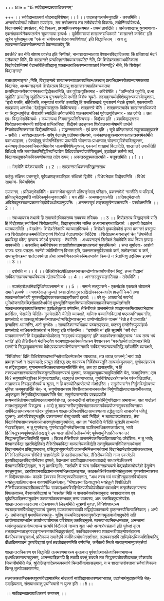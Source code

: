 +++
title = "15 सर्ववेदान्तप्रत्ययाधिकरणम्"

+++
।। सर्ववेदान्तप्रत्ययं चोदनाद्यविशेषात् ।। 1 ।। पादसङ्गत्यर्थमनुवदति - उक्त्तमिति । अन्यत्रोपयोगार्थं स्वीकार उपसंहारः, तत्र तत्रोक्त्तस्य तत्र तत्रैवोपयोगो विकल्पः, तयोर्निणर्यायेत्यर्थः, विद्यानामभेदे उपसंहारः, भेदे विकल्पः, प्रथमाधिकरणकृत्यमाह - प्रथमं तावदिति । अनेकशाखासु श्रूयमाणायाः- एकसंज्ञकत्वेनैकफलत्वेन श्रूयमाणाया इत्यर्थः । पूर्वमीमांसायां शाखान्तराधिकरणे "शाखान्तरे कर्मभेद' इति सूत्रेण पूर्वपक्षमुकत्वा "एकं वा संयोगरूपचोदनाख्याविशेषात्' इति सिद्धान्तितम् । अत्र तु शाखान्तराधिकरणोक्त्तन्यायो वेदान्तवाक्येषु किं

प्रवर्त्तते? उत नेति संशय्य प्रवर्त्तत इति निर्णीयते, नानाशाखाम्नाताया वैश्वानरविद्यादिकायाः किं प्रतिशाखं भेदः? उतैकत्व? मिति, किं शाखान्तरे प्रत्यभिज्ञानमैक्यमवगमयति? नेति, किं शिरोव्रतवतामाथर्वणिकानां विद्योपदेशनियमो वेदान्तविहितविद्यासु शाखान्तराधिकरणन्यायावतारं निरुणद्धि? नेति, किं शिरोवृतं विद्याङ्गम्?

उताध्ययनाङ्ग? ;मिति, विद्याङ्गत्वे शाखान्तरनयावतारप्रतिबन्धकत्वात् प्रत्यभिज्ञानस्यैक्यानवगमकतया विद्याभेदः, अध्ययनाङ्गत्वे शिरोव्रतस्य विद्यासु शाखान्तरनयाप्रतिबन्धकतया प्रत्यभिज्ञानस्यैक्यावगमकत्वाद्विद्यैकत्वमिति, तत्र पूर्वपक्षयुक्त्तिमाह - अविशेषेति । "अग्निहोत्रं जुहोति, दध्ना जुहोति' इत्यादिषु जुहोतिपदस्य पुनःश्रवणेऽपि दध्नेति विशेषः श्रूयते- तद्वयावृत्त्यर्थमविशेषपुनःश्रवणस्येत्युक्त्तम्, "इडो यजति, बर्हिर्यजति, तनूनपातं यजति' इत्यादिषु हि यजतिशब्दादेः पुनःश्रवणं भेदकं दृश्यते, एकस्यामपि शाखायाम् अनयोभर्ेदहेतुत्वमस्तुततः किमित्यत्राह - शाखान्तरे चेति । शाखान्तरत्वादेव शाखान्तराधिकरणे या सिद्धान्तयुक्त्तिः सैवात्रापि स्यादिति तयैवालमिति शङ्कायामधिकां पूर्वपक्षयुक्त्तिमाह - अत एवेति । अत एव- विद्याभेदादेवेत्यर्थः । कथमन्यथा नियमानुपपत्तिरित्यत्राह - विद्यैक्य इति । ब्रह्मविद्याङ्गस्य शिरोव्रतस्यान्येषामपि शाखिनां प्राप्तिरनिष्टा, विद्यैक्ये तदङ्गस्य शिरोव्रतस्यान्येषामपि प्राप्तेर्न नियमोपपत्तिस्तस्मान्न विद्यैक्यमित्यर्थः । राद्धान्तमारभते - एवं प्राप्त इति । सूत्रे प्रतिज्ञाखण्डं सपूरकपदमुपादत्ते - सर्वेति । सर्ववेदान्तप्रत्ययं- सर्वेषु वेदान्तेषु प्रतीयमानमित्यर्थः, कर्मकाण्डसूत्रस्मारणपरत्वात्तत्रस्थमेकमिति पदमध्याहृतम् । ऐक्यहेतुषु संयोगनिर्देशस्य प्राथम्येपि चोदनायाः प्राधान्यात् चोदनाद्यविशेषादित्युक्त्तम्, कर्मव्यावृत्तोपासनवाचिधात्वभिप्रायेण धात्वर्थविशेषेत्युक्त्तम्, एकस्यां शाखायां विद्यादिति, शाखान्तरे उपासीतेति विधिपदे सति तत्राप्यैक्यसिद्धिरित्यभिप्रायेण विधिपर्यायस्योपासेरित्युक्त्तं, द्रव्यदेवते कर्मणो रूपं, विद्यायास्तूपास्यैकनिरूपणीयत्वात् तदेव रूपम् । अनन्तरसूत्रमवतारयति - यत्तूक्त्तमिति ।। 1 ।।

।। भेदान्नेति चेदेकस्यामपि ।। 2 ।। शाखान्तराधिकरणसिद्धान्तसाध

कहेतुः संक्षिप्तः प्रथमसूत्रे, पूर्वपक्षशङ्कापरिहारः संक्षिप्तो द्वितीये । विधेयभेदान्न विद्यैक्यमिति । विधेयं सामान्यं- विधेयविशेष

उपासनम् । प्रतिपत्तृभेदादिति - प्रकरणभेदाभ्युपगमे प्रतिपत्तृभेदात् परिहारः, प्रकरणभेदो नास्तीति च परिहार्यं, प्रतिपत्तृभेदादुपपत्तिं व्यतिरेकपूर्वकमुपपादयति । यत्र हीति - अन्यथानुपपत्त्येति । प्रतिपत्तृभेदाभावे अविशेषपुनश्श्रवणप्रकरणभेदयोवैयर्थ्यरूपानुपपत्तिः । अनन्तरसूत्रं शङ्कामुखेनावतारयति - यच्चोक्त्तमिति ।। 2 ।।

।। स्वाध्यायस्य तथात्वे हि समाचारेऽधिकाराच्च सववच्च तन्नियमः ।। 3 ।। शिरोव्रतस्य विद्याङ्गत्वे सति हि विद्यैक्यात् सर्वाखिनां शिरोव्रतप्राप्तिः, विद्याङ्गत्वमेव नास्ति अध्ययनाङ्गत्वादित्यर्थः । इदमपि वेदव्रतेन व्याख्यातमिति । वेदव्रतेन- शिरोव्रतेनेदमपि व्याख्यातमित्यर्थः । शिरोव्रते पुष्कलोपदेशं कृत्वा व्रतान्तरं प्रस्तुत्य तत्र शिरोव्रतोक्त्तक्रममतिदिशद्वाक्यं शिरोव्रतं वेदव्रतशब्देन निर्दिदेश । शिरोव्रतमध्ययनाङ्गं चेत् "तेषामेवैतां ब्रह्मविद्यां वदेत्' इत्यस्य कोऽर्थ इत्यत्राह - तेषामिति । अध्ययनाङ्गं शिरोव्रतं तेषामेवेति कथं नियम इत्याह - सववच्चेति । कस्यचित् कर्मविशेषस्य शाखाविशेषवतामसाधारणत्वं युक्त्तमित्यर्थः । सप्त सूर्यादयः- आरोगो भ्राजरः पटरः पतङ्गः स्वर्नरो ज्योतिषीमान् विभास इति, उक्त्तसप्तसूर्यदेवताकं कर्म, शतोदनाख्यं च कर्म, सप्तसूयोपक्रमाः शतोदनपर्यन्ता होमा आथर्वणिकानामेकस्मिन्नग्नावेव कियन्ते न त्रेताग्निषु तद्वन्नियम इत्यर्थः ।। 3 ।।

।। दर्शयति च ।। 4 ।। तैत्तिरीयकेऽपेक्षिताकथनाच्छान्दोग्योक्त्तार्थोपजीवनं सिद्धं, तच्च विद्यानां सर्ववेदान्तप्रत्ययन्यायविषयत्वं द्योतयतीत्यर्थः ।। 4 ।। अनन्तरसूत्रसङ्गतिमाह - तदेवमिति ।

।। उपसंहारोऽर्थाभेदाद्विधिशेषवत्समाने च ।। 5 ।। समाने सत्युपासने - एकसंज्ञके एकफले चोपासने समाने इत्यर्थः । गणशब्देनाङ्गमुच्यते स्वशाखोक्त्तगुणस्तद्विद्योपकारकत्वादेव ह्यङ्गीक्रियते तथा शाखान्तरोक्त्तोऽपि गुणस्तद्विद्योपकारकत्वादङ्गीकार्य इत्यर्थः ।। परे तु- आख्याभेदं रूपभेदं भूमिभोजनादिवच्छिरोव्रतादिधर्मभेदं पुनःश्रुतिनिन्दाशक्त्तिसमाप्तिवचनप्रायश्चित्ताद्यर्थदर्शनानि शाखान्तरसङ्खयाप्रक्रियाश्च पूवर्पक्षहेतुतया वर्णयन्ति, तैत्तिरीयकं वाजसनेयकं शाद्ययनकमित्याख्याभेदाश्च प्रदर्शिताः, भेदान्नेति चेदिति- गुणभेदान्नेति चेदिति व्याचक्षते, वाजिनः पञ्चाग्निविद्यायां षष्ठमप्यग्निमामनन्ति, प्राणसंवादे च वाक्चक्षुःश्रोत्रमनोभ्यश्छान्दोग्यसिद्धेभ्यश्चतुभ्यः प्राणोभ्योऽधिकं पञ्चमं "रेतो ह वै प्रजापतिः' इत्यादिना आमनन्ति, अतो गुणभेदः । साम्पादिकाग्न्यभिप्राया पञ्चसङ्खया, षष्ठस्तु छन्दोगैरप्युपसंहार्यः प्राणसंवादे चाधिकस्योपसंहारो न विरुद्ध इति परिहरन्ति । "दर्शयति च' इति सूत्रमपि "सर्वे वेदा यत्पदमामनन्ती'ति वेद्यब्रह्मैकत्वोपदेशात् "महद्भयं वज्रमुद्यतम्' इति काठकोक्त्तभयहेतुत्वस्य "अथ तस्य भयं भवति' इति तैत्तिरीकये भेदनिन्दयैव परामर्शाद्वाजसनेयकोक्त्तस्य वैश्वानरस्य "यस्त्वेतमेवं प्रादेशमात्र'मिति छान्दोग्ये सिद्धवदुपादानाच्च वेदोऽग्रयप्रायन्यायेनोपासनानामपि सर्ववेदान्तप्रत्ययत्वसिद्धि दर्शयतीति व्याचक्षते,

"विधिशेषव' दिति विधिशेषशब्दश्चाग्निहोत्रादिधर्मपरत्वेन व्याख्यातः, तत्र तावत् कार्त्स्न्ेनायं पादो ब्रह्माज्ञानपक्षे न सङ्गच्छते; प्रत्युत तद्विरुद्ध एव; शास्त्रस्य निर्विशेषवस्तुनि तात्पर्याभ्युपगमात्, गुणोपसंहारस्य च तद्विरुद्धत्वात्, गुणानामतात्त्विकत्वान्नासङ्गतिरिति चेत्, अत एव ह्यसङ्गतिः, न हि तत्त्वप्रधानशास्त्रस्यातात्त्विकगुणप्रतिपादनपरत्वं युक्त्तम्, क्रममुकत्युपायत्वादुचितमिति चेत्, क्रममुक्त्तिनर्ाम किं? सगुणप्राप्तिपूविका निर्गुणब्रह्मप्राप्तिः; तदयुक्त्तं प्रमाणाभावात्, गुणविशिष्टदहरोपासनेन परंज्योतिःप्राप्तिः, तत्प्राप्तस्य निरङ्कुशैश्वर्यं च श्रुतम्, न हि परज्योतिःप्राप्तेरन्यो मोक्षोऽस्ति । सगुणोपासनेन निर्गुणविद्योत्पत्त्या मुक्त्तिः क्रममुक्त्तरिति चेत्- न, सगुणोपासनस्रय विपरीतवासनाजनकत्वेन निर्गुणविद्योत्पादनप्रत्यनीकत्वात्, अदृष्टद्वारा निर्गुणविद्योत्पादकत्वमिति चेन्न, सगुणोपासनस्यैव परब्रह्मप्राप्तिं प्रत्यव्यवहितोपायत्वप्रतिपादकप्रमाणविरोधात्, आनन्दादीनां सर्वत्रानुवृत्तेर्निर्गुणविद्याया अभावाच्च, अतः पादोऽयं तत्पक्षानुपयुक्त्तो विरुद्धश्च । आद्ये तु शाखान्तरीयगुणोपसंहारफलसमर्पकप्रयोजनसूत्रवशाच्चिन्तायाः सर्वविद्यासाधारणतावगतेरत्र पूर्वपक्षस्य शाखान्तरीयसर्वविद्यासाधारणतया तद्धेतुनाऽपि साधारणेन भवितुं युक्त्तम्; अतोऽविशेषपुनःश्रुतिः प्रकरणान्तरं चेत्युभयमपि भाष्ये निर्दिष्टं, न त्वाख्यारूपभेदादयः, तेषां विद्याविशेषासाधारणत्वात्साधारणपूर्वपक्षानुपयोगात्, अत एव "भेदादिति चे'दिति सूत्रेऽपि ताभ्यामेव भेदश्शङ्कितः, न तु गुणभेदात्; गुणभेदाद्यधीनभेदचिन्ताया उपरितनाधिकरणकार्यत्वात्, भाष्ये द्वितीयसूत्रस्थपूर्वपक्षहेतोराद्यसूत्रे उपन्यासः प्रतिपत्तिसौकर्यार्थः; पूर्वपक्षयुक्त्तिप्रतिपत्त्यनन्तरं सिद्धान्तयुक्त्तिप्रतिपत्तिर्हि सुकरा । किञ्च तैत्तिरीयकं वाजसनेयकमित्यादिराख्याभेदः परैर्दशितः, न तु भाष्ये; वैश्वानरविद्या दहरविद्येतिवत् तैत्तितीयकविद्या वाजसनेयकविद्येति तत्तदृषिप्रवचननिमित्तनामधेयानां विद्यानामत्वेन प्रसिद्धयभावात्, प्रसिद्धयभ्युपगमेऽपि प्रवचननिमित्तनामधेयानां विद्याभेदाभेदयोरप्रयोजकत्वाच्च, तित्तिरिताण्डिप्रवचननिमित्ते संज्ञाभेदेऽपि हि दहरोपासनमभिन्नं, तैत्तिरीयकमिति नाम्न एकत्वेऽपि पुरुषविद्यादहरविद्ययोर्भेदश्च दृश्यते, वेदान्तानां ब्रह्मविद्याप्रधानत्वात्पादाद्ये साधारणेऽधिकरणे वैश्वानरादिविद्योदाहृता, न तु प्राणविद्यादिः, "दर्शयति चे'त्यत्र सर्ववेदान्तप्रत्ययत्वे वेद्यब्रह्मैकत्वोपदेशो हेतुत्वेन वक्त्तुमयुक्त्तः, दहरवैश्वानरादिज्ञानानामप्यभिन्नत्वप्रसङ्गात्, काठकतैत्तिरियकयोर्भयहेतुत्वस्य गुणस्योपन्यासश्च न विद्यैक्यसाधकः- काठके ईश्वरस्य नियन्तृत्त्वप्रतिपादनात्, "अथ तस्य भयं भवती'त्युपासनविच्छेदस्य भयहेतुत्वप्रतिपादनाच्च वाक्ययोर्भिन्नार्थत्वात्, "भीषाऽस्मा'दित्याद्युक्त्ते भयहेतुत्वे विवक्षितेऽपि तैत्तिरीयककठवल्लीवाक्ययोर्मिथः साकाङ्क्षत्वविरहिणोरुपजीव्योपजीवकभावाभावेन तत्कृतैक्यज्ञापनस्य विफलत्वाच्च, वैश्वानरविद्यायां च "यस्त्वेत'मिति न वाजसनेयकोक्त्तानुवादः स्वशाखावाक्य एव पूर्वप्रतिपादितस्यानुवादेन फलसमर्पकत्वसम्भवात् तस्य वाक्यस्य, अतः क्कचिदपुष्पलोपदेशः शाखान्तरसाकाङ्क्षतया तदेकवाक्यत्वे लिङ्गमिति सूत्रार्थो युक्त्तः, विधिशेषशब्दस्य स्वशाखासमर्पितवेद्यगुणपरत्वं युक्त्तम् उपकारत्वमात्रादपि तद्विद्योपकारकत्वे दृष्टान्तस्यौचित्यातिरेकात् । अन्ये तु- प्रयोजनसूत्रं पृथगधिकरणमाहुः- श्रुतिषु कस्यचिदङ्गस्यानुक्त्तेरज्ञानमूलत्वायोगादुपदेशे सति कार्यस्यावश्यम्भावेन कार्याभावायोगाच्च परिशेषात् क्कचिदनुक्त्तेः स्वरूपाभावनिबन्धनत्वात्, अनन्तानां धर्माणमुपसंहारायोग्यत्वाच्च सत्यपि विद्यैकत्वे नान्यत्र श्रुता धर्माः अन्यत्रोपसंहार्या इति पूर्वपक्षं कृत्व तच्छाखाम्नाताङ्गवदङ्गान्तरमप्यर्थाभेदादुपसंहार्यं, क्कचिदवचनमस्य शाखान्तरीयाङ्गोपसंहारस्य वैकल्पिकत्त्वसूचनार्थं, प्रतिकल्पं समानेऽपि कर्मणि प्रयोगभेददर्शनात्, तलवकारादपि ताण्डिकेऽधिकमशिशिषादिषु दीक्षादिसम्पादनं पुरुषविद्यायां कृतं तदत्रोदाहरणमिति वर्णयन्ति, कर्मैकत्वे स्थिते सत्यङ्गानामुपसंहर्त्तव्यं

शाखान्तराधिकरण एव सिद्धमिति तत्स्मरणमात्रस्य कृतत्वात् पूर्वपक्षोत्थानहेत्वाधिक्याभावाच्च पृथगधिकरणत्वमयुक्त्तम्, आनन्त्यादिकमपि हि तत्रापि वक्त्तुं शक्यते तत्र सिद्धमप्यत्रोपजीव्यत्वात् सौकार्याय चिन्तनीयमिति चेन्न, श्रुतिलिङ्गादिस्वरूपस्यापि चिन्तनीयत्वप्रसङ्गात्, न च शाखान्तरोक्त्तानां सर्वेषां विकल्पः किन्तु तुल्योपकाराणामेव,

तलवकारताण्डिकस्थपुरुषविद्यामात्रमिह नोदाहार्यं सर्वविद्यासाधारणत्वाभावात्, प्रदर्शनार्थमुदाहृतमिति चेत्- उदाह्रियताम्, संशयाभावात्तु पृथग्विचारो न युक्त्त इति ।।5।।

।। सर्ववेदान्तप्रत्ययाधिकरणं समाप्तम् ।।


